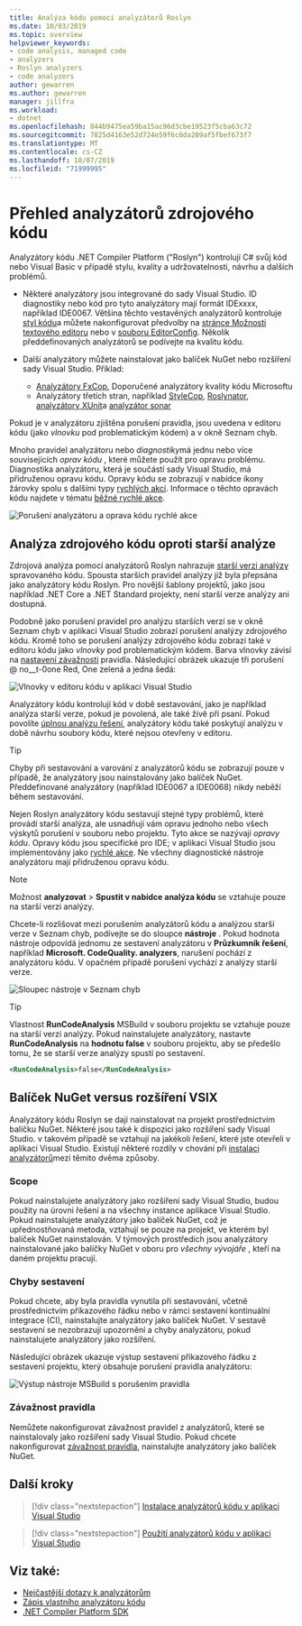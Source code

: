 ```yaml
---
title: Analýza kódu pomocí analyzátorů Roslyn
ms.date: 10/03/2019
ms.topic: overview
helpviewer_keywords:
- code analysis, managed code
- analyzers
- Roslyn analyzers
- code analyzers
author: gewarren
ms.author: gewarren
manager: jillfra
ms.workload:
- dotnet
ms.openlocfilehash: 844b9475ea59ba15ac96d3cbe19523f5cba63c72
ms.sourcegitcommit: 7825d4163e52d724e59f6c0da209af5fbef673f7
ms.translationtype: MT
ms.contentlocale: cs-CZ
ms.lasthandoff: 10/07/2019
ms.locfileid: "71999995"
---
```

# <a name="overview-of-source-code-analyzers"></a>Přehled analyzátorů zdrojového kódu

Analyzátory kódu .NET Compiler Platform ("Roslyn") kontrolují C# svůj kód nebo Visual Basic v případě stylu, kvality a udržovatelnosti, návrhu a dalších problémů.

- Některé analyzátory jsou integrované do sady Visual Studio. ID diagnostiky nebo kód pro tyto analyzátory mají formát IDExxxx, například IDE0067. Většina těchto vestavěných analyzátorů kontroluje [styl kódu](../ide/code-styles-and-code-cleanup.md)a můžete nakonfigurovat předvolby na [stránce Možnosti textového editoru](../ide/code-styles-and-code-cleanup.md) nebo v [souboru EditorConfig](../ide/editorconfig-code-style-settings-reference.md). Několik předdefinovaných analyzátorů se podívejte na kvalitu kódu.

- Další analyzátory můžete nainstalovat jako balíček NuGet nebo rozšíření sady Visual Studio. Příklad:

  - [Analyzátory FxCop](../code-quality/install-fxcop-analyzers.md), Doporučené analyzátory kvality kódu Microsoftu
  - Analyzátory třetích stran, například [StyleCop](https://www.nuget.org/packages/StyleCop.Analyzers/), [Roslynator](https://www.nuget.org/packages/Roslynator/), [analyzátory XUnit](https://www.nuget.org/packages/xunit.analyzers/)a [analyzátor sonar](https://www.nuget.org/packages/SonarAnalyzer.CSharp/)

Pokud je v analyzátoru zjištěna porušení pravidla, jsou uvedena v editoru kódu (jako *vlnovku* pod problematickým kódem) a v okně Seznam chyb.

Mnoho pravidel analyzátoru nebo *diagnostiky*má jednu nebo více souvisejících *oprav kódu* , které můžete použít pro opravu problému. Diagnostika analyzátoru, která je součástí sady Visual Studio, má přidruženou opravu kódu. Opravy kódu se zobrazují v nabídce ikony žárovky spolu s dalšími typy [rychlých akcí](../ide/quick-actions.md). Informace o těchto opravách kódu najdete v tématu [běžné rychlé akce](../ide/common-quick-actions.md).

![Porušení analyzátoru a oprava kódu rychlé akce](../code-quality/media/built-in-analyzer-code-fix.png)

## <a name="source-code-analysis-versus-legacy-analysis"></a>Analýza zdrojového kódu oproti starší analýze

Zdrojová analýza pomocí analyzátorů Roslyn nahrazuje [starší verzi analýzy](../code-quality/code-analysis-for-managed-code-overview.md) spravovaného kódu. Spousta starších pravidel analýzy již byla přepsána jako analyzátory kódu Roslyn. Pro novější šablony projektů, jako jsou například .NET Core a .NET Standard projekty, není starší verze analýzy ani dostupná.

Podobně jako porušení pravidel pro analýzu starších verzí se v okně Seznam chyb v aplikaci Visual Studio zobrazí porušení analýzy zdrojového kódu. Kromě toho se porušení analýzy zdrojového kódu zobrazí také v editoru kódu jako *vlnovky* pod problematickým kódem. Barva vlnovky závisí na [nastavení závažnosti](../code-quality/use-roslyn-analyzers.md#rule-severity) pravidla. Následující obrázek ukazuje tři porušení @ no__t-0one Red, One zelená a jedna šedá:

![Vlnovky v editoru kódu v aplikaci Visual Studio](media/diagnostics-severity-colors.png)

Analyzátory kódu kontrolují kód v době sestavování, jako je například analýza starší verze, pokud je povolená, ale také živě při psaní. Pokud povolíte [úplnou analýzu řešení](../code-quality/how-to-enable-and-disable-full-solution-analysis-for-managed-code.md#toggle-full-solution-analysis), analyzátory kódu také poskytují analýzu v době návrhu soubory kódu, které nejsou otevřeny v editoru.

> [!TIP]
> Chyby při sestavování a varování z analyzátorů kódu se zobrazují pouze v případě, že analyzátory jsou nainstalovány jako balíček NuGet. Předdefinované analyzátory (například IDE0067 a IDE0068) nikdy neběží během sestavování.

Nejen Roslyn analyzátory kódu sestavují stejné typy problémů, které provádí starší analýza, ale usnadňují vám opravu jednoho nebo všech výskytů porušení v souboru nebo projektu. Tyto akce se nazývají *opravy kódu*. Opravy kódu jsou specifické pro IDE; v aplikaci Visual Studio jsou implementovány jako [rychlé akce](../ide/quick-actions.md). Ne všechny diagnostické nástroje analyzátoru mají přidruženou opravu kódu.

> [!NOTE]
> Možnost **analyzovat** > **Spustit v nabídce analýza kódu** se vztahuje pouze na starší verzi analýzy.

Chcete-li rozlišovat mezi porušením analyzátorů kódu a analýzou starší verze v Seznam chyb, podívejte se do sloupce **nástroje** . Pokud hodnota nástroje odpovídá jednomu ze sestavení analyzátoru v **Průzkumník řešení**, například **Microsoft. CodeQuality. analyzers**, narušení pochází z analyzátoru kódu. V opačném případě porušení vychází z analýzy starší verze.

![Sloupec nástroje v Seznam chyb](media/code-analysis-tool-in-error-list.png)

> [!TIP]
> Vlastnost **RunCodeAnalysis** MSBuild v souboru projektu se vztahuje pouze na starší verzi analýzy. Pokud nainstalujete analyzátory, nastavte **RunCodeAnalysis** na **hodnotu false** v souboru projektu, aby se předešlo tomu, že se starší verze analýzy spustí po sestavení.
>
> ```xml
> <RunCodeAnalysis>false</RunCodeAnalysis>
> ```

## <a name="nuget-package-versus-vsix-extension"></a>Balíček NuGet versus rozšíření VSIX

Analyzátory kódu Roslyn se dají nainstalovat na projekt prostřednictvím balíčku NuGet. Některé jsou také k dispozici jako rozšíření sady Visual Studio. v takovém případě se vztahují na jakékoli řešení, které jste otevřeli v aplikaci Visual Studio. Existují některé rozdíly v chování při [instalaci analyzátorů](../code-quality/install-roslyn-analyzers.md)mezi těmito dvěma způsoby.

### <a name="scope"></a>Scope

Pokud nainstalujete analyzátory jako rozšíření sady Visual Studio, budou použity na úrovni řešení a na všechny instance aplikace Visual Studio. Pokud nainstalujete analyzátory jako balíček NuGet, což je upřednostňovaná metoda, vztahují se pouze na projekt, ve kterém byl balíček NuGet nainstalován. V týmových prostředích jsou analyzátory nainstalované jako balíčky NuGet v oboru pro *všechny vývojáře* , kteří na daném projektu pracují.

### <a name="build-errors"></a>Chyby sestavení

Pokud chcete, aby byla pravidla vynutila při sestavování, včetně prostřednictvím příkazového řádku nebo v rámci sestavení kontinuální integrace (CI), nainstalujte analyzátory jako balíček NuGet. V sestavě sestavení se nezobrazují upozornění a chyby analyzátoru, pokud nainstalujete analyzátory jako rozšíření.

Následující obrázek ukazuje výstup sestavení příkazového řádku z sestavení projektu, který obsahuje porušení pravidla analyzátoru:

![Výstup nástroje MSBuild s porušením pravidla](media/command-line-build-analyzers.png)

### <a name="rule-severity"></a>Závažnost pravidla

Nemůžete nakonfigurovat závažnost pravidel z analyzátorů, které se nainstalovaly jako rozšíření sady Visual Studio. Pokud chcete nakonfigurovat [závažnost pravidla](../code-quality/use-roslyn-analyzers.md#rule-severity), nainstalujte analyzátory jako balíček NuGet.

## <a name="next-steps"></a>Další kroky

> [!div class="nextstepaction"]
> [Instalace analyzátorů kódu v aplikaci Visual Studio](../code-quality/install-roslyn-analyzers.md)

> [!div class="nextstepaction"]
> [Použití analyzátorů kódu v aplikaci Visual Studio](../code-quality/use-roslyn-analyzers.md)

## <a name="see-also"></a>Viz také:

- [Nejčastější dotazy k analyzátorům](analyzers-faq.md)
- [Zápis vlastního analyzátoru kódu](../extensibility/getting-started-with-roslyn-analyzers.md)
- [.NET Compiler Platform SDK](/dotnet/csharp/roslyn-sdk/)
